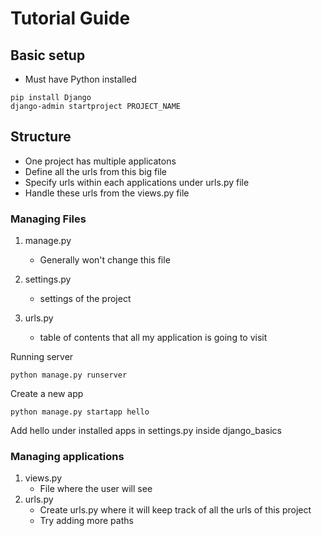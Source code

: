 # Tutorial Guide

## Basic setup 
- Must have Python installed
```
pip install Django
django-admin startproject PROJECT_NAME
```

## Structure
- One project has multiple applicatons
- Define all the urls from this big file 
- Specify urls within each applications under urls.py file 
- Handle these urls from the views.py file 

### Managing Files
1. manage.py
    - Generally won't change this file

2. settings.py
    - settings of the project 

3. urls.py 
    - table of contents that all my application is going to visit 

Running server
```
python manage.py runserver
```

Create a new app 
```
python manage.py startapp hello
```
Add hello under installed apps in settings.py inside django_basics

### Managing applications
1. views.py
    - File where the user will see
2. urls.py
    - Create urls.py where it will keep track of all the urls of this project 
    - Try adding more paths 
